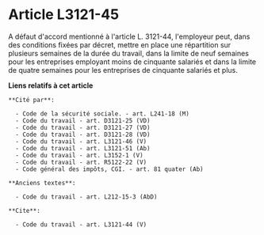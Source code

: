 # Article L3121-45

A défaut d'accord mentionné à l'article L. 3121-44, l'employeur peut, dans des conditions fixées par décret, mettre en place
une répartition sur plusieurs semaines de la durée du travail, dans la limite de neuf semaines pour les entreprises employant
moins de cinquante salariés et dans la limite de quatre semaines pour les entreprises de cinquante salariés et plus.

**Liens relatifs à cet article**

	**Cité par**:

	  - Code de la sécurité sociale. - art. L241-18 (M)
	  - Code du travail - art. D3121-25 (VD)
	  - Code du travail - art. D3121-27 (VD)
	  - Code du travail - art. D3121-28 (VD)
	  - Code du travail - art. L3121-46 (V)
	  - Code du travail - art. L3121-51 (Ab)
	  - Code du travail - art. L3152-1 (V)
	  - Code du travail - art. R5122-22 (V)
	  - Code général des impôts, CGI. - art. 81 quater (Ab)

	**Anciens textes**:

	  - Code du travail - art. L212-15-3 (AbD)

	**Cite**:

	  - Code du travail - art. L3121-44 (V)
